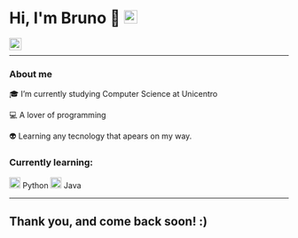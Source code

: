 # Hi, I'm Bruno 👋 <img src="https://github.com/TheDudeThatCode/TheDudeThatCode/blob/master/Assets/Earth.gif" width="24px">

<a target="_blank" href="https://www.linkedin.com/in/bruno-edu-oliveira/">
  <img align="left" alt="LinkdeIN" width="22px" src="https://cdn.jsdelivr.net/npm/simple-icons@v3/icons/linkedin.svg" />
</a>
</br>

---

### About me

🎓 I’m currently studying Computer Science at Unicentro

💻 A lover of programming

👽 Learning any tecnology that apears on my way.



### Currently learning:
<code><img height="20" src="https://logodownload.org/wp-content/uploads/2019/10/python-logo.png"></code> Python  <code><img height="20" src="https://logodownload.org/wp-content/uploads/2017/04/java-logo.png"></code> Java

---

## Thank you, and come back soon! :) 


<!--
**BrEduOliveira/BrEduOliveira** is a ✨ _special_ ✨ repository because its `README.md` (this file) appears on your GitHub profile.
-->
